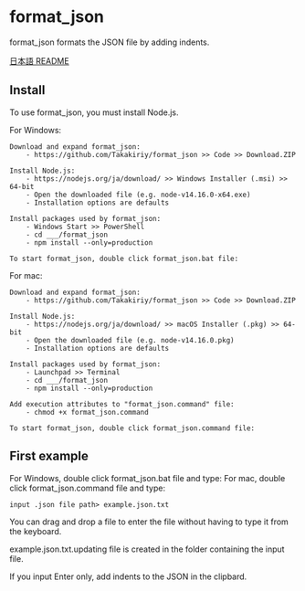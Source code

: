 # format_json

format_json formats the JSON file by adding indents.

[日本語 README](./README-jp.md)


## Install

To use format_json, you must install Node.js.

For Windows:

    Download and expand format_json:
        - https://github.com/Takakiriy/format_json >> Code >> Download.ZIP

    Install Node.js:
        - https://nodejs.org/ja/download/ >> Windows Installer (.msi) >> 64-bit
        - Open the downloaded file (e.g. node-v14.16.0-x64.exe)
        - Installation options are defaults

    Install packages used by format_json:
        - Windows Start >> PowerShell
        - cd ___/format_json
        - npm install --only=production

    To start format_json, double click format_json.bat file:

For mac:

    Download and expand format_json:
        - https://github.com/Takakiriy/format_json >> Code >> Download.ZIP

    Install Node.js:
        - https://nodejs.org/ja/download/ >> macOS Installer (.pkg) >> 64-bit
        - Open the downloaded file (e.g. node-v14.16.0.pkg)
        - Installation options are defaults

    Install packages used by format_json:
        - Launchpad >> Terminal
        - cd ___/format_json
        - npm install --only=production

    Add execution attributes to "format_json.command" file:
        - chmod +x format_json.command

    To start format_json, double click format_json.command file:


## First example

For Windows, double click format_json.bat file and type:
For mac, double click format_json.command file and type:

    input .json file path> example.json.txt

You can drag and drop a file to enter the file without having to type it from the keyboard.

example.json.txt.updating file is created in the folder containing the input file.

If you input Enter only, add indents to the JSON in the clipbard.
